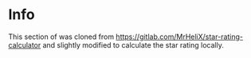 # Info
This section of was cloned from https://gitlab.com/MrHeliX/star-rating-calculator and slightly 
modified to calculate the star rating locally.
